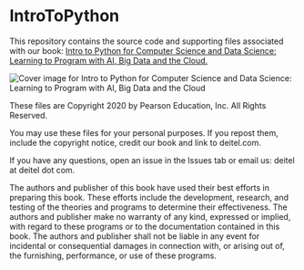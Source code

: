 # IntroToPython
This repository contains the source code and supporting files associated with our book: <a href=https://amzn.to/2KfCptN>Intro to Python for Computer Science and Data Science: Learning to Program with AI, Big Data and the Cloud.</a>
    
![Cover image for Intro to Python for Computer Science and Data Science: 
    Learning to Program with AI, Big Data and the Cloud](http://deitel.com/bookresources/IntroToPython/IntroToPythonCover.png)

These files are Copyright 2020 by Pearson Education, Inc. All Rights Reserved. 

You may use these files for your personal purposes. If you repost them, include the copyright notice, credit our book and link to deitel.com. 

If you have any questions, open an issue in the Issues tab or email us: deitel at deitel dot com.


The authors and publisher of this book have used their best efforts in preparing this book. These efforts include the development, research, and testing of the theories and programs to determine their effectiveness. The authors and publisher make no warranty of any kind, expressed or implied, with regard to these programs or to the documentation contained in this book. The authors and publisher shall not be liable in any event for incidental or consequential damages in connection with, or arising out of, the furnishing, performance, or use of these programs.
